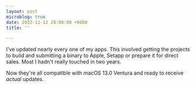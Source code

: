 ```yaml
---
layout: post
microblog: true
date: 2022-11-12 20:00:00 +0000
title: ''

---
```

I've updated nearly every one of my apps. This involved getting the projects to build and submitting a binary to Apple, Setapp or prepare it for direct sales. Most I hadn't really touched in two years.

Now they're all compatible with macOS 13.0 Ventura and ready to receive _actual_ updates.
